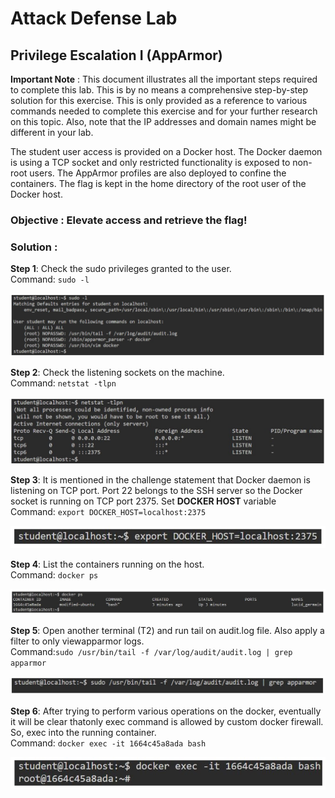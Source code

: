 # Attack Defense Lab
## Privilege Escalation I (AppArmor)

**Important Note** : This document illustrates all the important steps required to complete this lab. This  is  by no  means  a  comprehensive  step-by-step  solution for this exercise.  This  is only provided as a reference to various commands needed to complete this exercise and for your further  research on this topic. Also,  note that the IP addresses and domain names might be different in your lab.


The student user access is provided on a Docker host. The Docker daemon is using a TCP socket and only restricted functionality is exposed to non-root users. The AppArmor profiles are also deployed to confine the containers. The flag is kept in the home directory of the root user of the Docker host.

### Objective :  Elevate access and retrieve the flag!  
### Solution :

**Step 1**: Check the sudo privileges granted to the user.  
Command: `sudo -l`  
  
![01](files/img/01.jpg)


**Step 2**:  Check the listening sockets on the machine.  
Command: `netstat -tlpn`  

![02](files/img/02.jpg)  

**Step 3**:  It is mentioned in the challenge statement that Docker daemon is listening on TCP port. Port 22 belongs to the SSH server so the Docker socket is running on TCP port 2375. Set **DOCKER HOST** variable  
Command: `export DOCKER_HOST=localhost:2375`
  
![03](files/img/03.jpg)  
  
**Step 4**:​ List the containers running on the host.  
Command:​ `docker ps`  
  
![04](files/img/04.jpg) 
  
**Step 5**:​ Open another terminal (T2) and run tail on audit.log file. Also apply a filter to only viewapparmor logs.  
Command:​ `sudo /usr/bin/tail -f /var/log/audit/audit.log | grep apparmor`  
  
![05](files/img/05.jpg)  
  
**Step 6**:​ After trying to perform various operations on the docker, eventually it will be clear thatonly exec command is allowed by custom docker firewall. So, exec into the running container.  
Command:​ `docker exec -it 1664c45a8ada bash`  
  
![06](files/img/06.jpg)  



